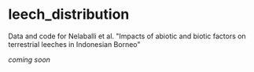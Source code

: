 # leech_distribution

Data and code for Nelaballi et al. "Impacts of abiotic and biotic factors on terrestrial leeches in Indonesian Borneo"

*coming soon*
